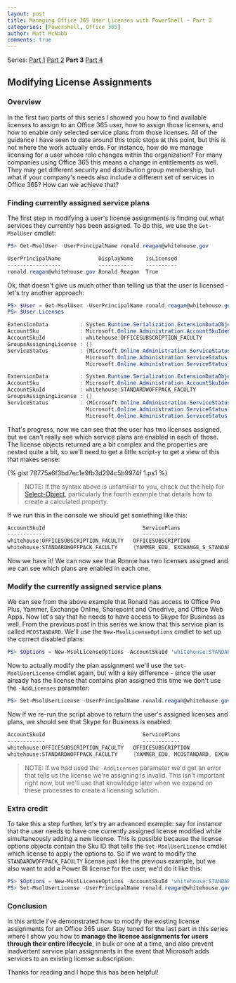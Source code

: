 ```yaml
---
layout: post
title: Managing Office 365 User Licenses with PowerShell - Part 3
categories: [Powershell, Office 365]
author: Matt McNabb
comments: true
---
```


[Part1]: /Office-365-Licensing_1
[Part2]: /Office-365-Licensing_2
[Part3]: /Office-365-Licensing_3
[Part4]: /Office-365-Licensing_4
[Select]: https://technet.microsoft.com/en-us/library/hh849895.aspx

Series: [Part 1][Part1] [Part 2][Part2] **Part 3** [Part 4][Part4]

## Modifying License Assignments

### Overview

In the first two parts of this series I showed you how to find available licenses to assign to an Office 365 user, how to assign those licenses, and how to enable only selected service plans from those licenses. All of the guidance I have seen to date around this topic stops at this point, but this is not where the work actually ends. For instance, how do we manage licensing for a user whose role changes within the organization? For many companies using Office 365 this means a change in entitlements as well. They may get different security and distribution group membership, but what if your company's needs also include a different set of services in Office 365? How can we achieve that?

### Finding currently assigned service plans
The first step in modifying a user's license assignments is finding out what services they currently has been assigned. To do this, we use the `Get-MsolUser` cmdlet:

```powershell
PS> Get-MsolUser -UserPrincipalName ronald.reagan@whitehouse.gov

UserPrincipalName            DisplayName    isLicensed
-----------------            -----------    ----------
ronald.reagan@whitehouse.gov Ronald Reagan  True
```

Ok, that doesn't give us much other than telling us that the user is licensed - let's try another approach:

```powershell
PS> $User = Get-MsolUser -UserPrincipalName ronald.reagan@whitehouse.gov
PS> $User.Licenses

ExtensionData          : System.Runtime.Serialization.ExtensionDataObject
AccountSku             : Microsoft.Online.Administration.AccountSkuIdentifier
AccountSkuId           : whitehouse:OFFICESUBSCRIPTION_FACULTY
GroupsAssigningLicense : {}
ServiceStatus          : {Microsoft.Online.Administration.ServiceStatus,
                         Microsoft.Online.Administration.ServiceStatus, Microsoft.Online.Administration.ServiceStatus,
                         Microsoft.Online.Administration.ServiceStatus}

ExtensionData          : System.Runtime.Serialization.ExtensionDataObject
AccountSku             : Microsoft.Online.Administration.AccountSkuIdentifier
AccountSkuId           : whitehouse:STANDARDWOFFPACK_FACULTY
GroupsAssigningLicense : {}
ServiceStatus          : {Microsoft.Online.Administration.ServiceStatus,
                         Microsoft.Online.Administration.ServiceStatus, Microsoft.Online.Administration.ServiceStatus,
                         Microsoft.Online.Administration.ServiceStatus...}
```

That's progress, now we can see that the user has two licenses assigned, but we can't really see which service plans are enabled in each of those. The license objects returned are a bit complex and the properties are nested quite a bit, so we'll need to get a little script-y to get a view of this that makes sense:

{% gist 78775a6f3bd7ec1e9fb3d294c5b9974f 1.ps1 %}

> NOTE: If the syntax above is unfamiliar to you, check out the help for [Select-Object][Select], particularly the fourth example that details how to create a calculated property.

If we run this in the console we should get something like this:

```powershell
AccountSkuId                               ServicePlans
------------                               ------------
whitehouse:OFFICESUBSCRIPTION_FACULTY   OFFICESUBSCRIPTION
whitehouse:STANDARDWOFFPACK_FACULTY     {YAMMER_EDU, EXCHANGE_S_STANDARD, SHAREPOINTWAC_EDU, SHAREPOINTENTERPRISE_EDU}
```

Now we have it! We can now see that Ronnie has two licenses assigned and we can see which plans are enabled in each one.

### Modify the currently assigned service plans

We can see from the above example that Ronald has access to Office Pro Plus, Yammer, Exchange Online, Sharepoint and Onedrive, and Office Web Apps. Now let's say that he needs to have access to Skype for Business as well. From the previous post in this series we know that this service plan is called `MCOSTANDARD`. We'll use the `New-MsolLicenseOptions` cmdlet to set up the correct disabled plans:

```powershell
PS> $Options = New-MsolLicenseOptions -AccountSkuId 'whitehouse:STANDARDWOFFPACK_FACULTY' -DisabledPlans 'Sway'
```

Now to actually modify the plan assignment we'll use the `Set-MsolUserLicense` cmdlet again, but with a key difference - since the user already has the license that contains plan assigned this time we don't use the `-AddLicenses` parameter:

```powershell
PS> Set-MsolUserLicense -UserPrincipalName ronald.reagan@whitehouse.gov -LicenseOptions $Options
```

Now if we re-run the script above to return the user's assigned licenses and plans, we should see that Skype for Business is enabled:

```powershell
AccountSkuId                               ServicePlans
------------                               ------------
whitehouse:OFFICESUBSCRIPTION_FACULTY   OFFICESUBSCRIPTION
whitehouse:STANDARDWOFFPACK_FACULTY     {YAMMER_EDU, MCOSTANDARD, EXCHANGE_S_STANDARD, SHAREPOINTWAC_EDU, SHAREPOINTENTERPRISE_EDU}
```

> NOTE: If we had used the `-AddLicenses` parameter we'd get an error that tells us the license we're assigning is invalid. This isn't important right now, but we'll use that knowledge later when we expand on these processes to create a licensing solution.

### Extra credit

To take this a step further, let's try an advanced example: say for instance that the user needs to have one currently assigned license modified while simultaneously adding a new license. This is possible because the license options objects contain the Sku ID that tells the `Set-MsolUserLicense` cmdlet which license to apply the options to. So if we want to modify the `STANDARDWOFFPACK_FACULTY` license just like the previous example, but we also want to add a Power BI license for the user, we'd do it like this:

```powershell
PS> $Options = New-MsolLicenseOptions -AccountSkuId 'whitehouse:STANDARDWOFFPACK_FACULTY' -DisabledPlans 'Sway'
PS> Set-MsolUserLicense -UserPrincipalName ronald.reagan@whitehouse.gov -LicenseOptions $Options -AddLicenses 'whitehouse:POWER_BI_STANDARD_FACULTY'
```

### Conclusion

In this article I've demonstrated how to modify the existing license assignments for an Office 365 user. Stay tuned for the last part in this series where I show you how to **manage the license assignments for users through their entire lifecycle**, in bulk or one at a time, and also prevent inadvertent service plan assignments in the event that Microsoft adds services to an existing license subscription.

Thanks for reading and I hope this has been helpful!
